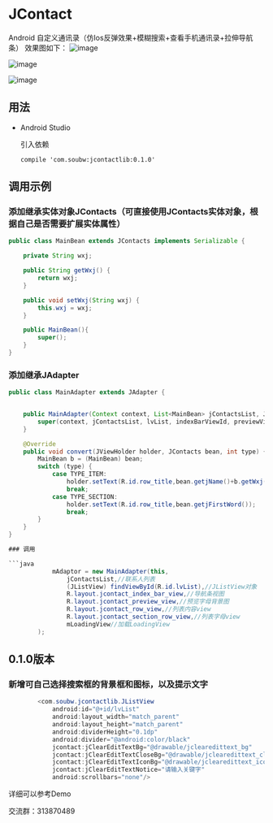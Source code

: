# JContact
Android 自定义通讯录（仿Ios反弹效果+模糊搜索+查看手机通讯录+拉伸导航条）
效果图如下：
![image](https://github.com/WX-JIN/JContact/blob/master/screenshots/1.png)

![image](https://github.com/WX-JIN/JContact/blob/master/screenshots/2.png)

![image](https://github.com/WX-JIN/JContact/blob/master/screenshots/3.png)

##	用法

* Android Studio

	引入依赖
	```
    compile 'com.soubw:jcontactlib:0.1.0'
	```	
	
##	调用示例

### 添加继承实体对象JContacts（可直接使用JContacts实体对象，根据自己是否需要扩展实体属性）

```java 实例为添加自己拓展实体属性
public class MainBean extends JContacts implements Serializable {

    private String wxj;

    public String getWxj() {
        return wxj;
    }

    public void setWxj(String wxj) {
        this.wxj = wxj;
    }

    public MainBean(){
        super();
    }
}

```	

### 添加继承JAdapter

```java
public class MainAdapter extends JAdapter {


    public MainAdapter(Context context, List<MainBean> jContactsList, JListView lvList, int indexBarViewId, int previewViewId, int itemLayoutId, int sectionLayoutId, View loadingView) {
        super(context, jContactsList, lvList, indexBarViewId, previewViewId, itemLayoutId, sectionLayoutId, loadingView);
    }

    @Override
    public void convert(JViewHolder holder, JContacts bean, int type) {
        MainBean b = (MainBean) bean;
        switch (type) {
            case TYPE_ITEM:
                holder.setText(R.id.row_title,bean.getjName()+b.getWxj());
                break;
            case TYPE_SECTION:
                holder.setText(R.id.row_title,bean.getjFirstWord());
                break;
        }
    }
}

### 调用

```java
	        mAdaptor = new MainAdapter(this,
                jContactsList,//联系人列表
                (JListView) findViewById(R.id.lvList),//JListView对象
                R.layout.jcontact_index_bar_view,//导航条视图
                R.layout.jcontact_preview_view,//预览字母背景图
                R.layout.jcontact_row_view,//列表内容view
                R.layout.jcontact_section_row_view,//列表字母view
                mLoadingView//加载LoadingView
        );

```	

##	0.1.0版本

### 新增可自己选择搜索框的背景框和图标，以及提示文字

```java
        <com.soubw.jcontactlib.JListView
            android:id="@+id/lvList"
            android:layout_width="match_parent"
            android:layout_height="match_parent"
            android:dividerHeight="0.1dp"
            android:divider="@android:color/black"
            jcontact:jClearEditTextBg="@drawable/jclearedittext_bg"
            jcontact:jClearEditTextCloseBg="@drawable/jclearedittext_close_bg"
            jcontact:jClearEditTextIconBg="@drawable/jclearedittext_icon_bg"
            jcontact:jClearEditTextNotice="请输入关键字"
            android:scrollbars="none"/>

```	


详细可以参考Demo
		
交流群：313870489
